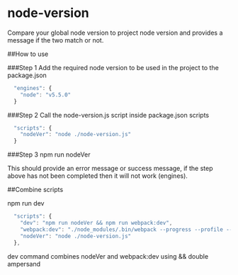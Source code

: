 # node-version

Compare your global node version to project node version and provides a message if the two match or not.



##How to use


###Step 1
Add the required node version to be used in the project to the package.json

```javascript
  "engines": {
    "node": "v5.5.0"
  }
```




###Step 2
Call the node-version.js script inside package.json scripts

```javascript
  "scripts": {
    "nodeVer": "node ./node-version.js"
  }
```

###Step 3
npm run nodeVer

This should provide an error message or success message, if the step above has not been completed then it will not work (engines).



##Combine scripts

npm run dev

```javascript
  "scripts": {
    "dev": "npm run nodeVer && npm run webpack:dev",
    "webpack:dev": "./node_modules/.bin/webpack --progress --profile --colors
    "nodeVer": "node ./node-version.js"
  },
```

dev command combines nodeVer and webpack:dev using && double ampersand
